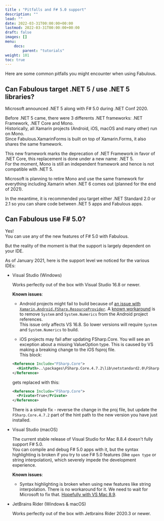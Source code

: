```yaml
---
title : "Pitfalls and F# 5.0 support"
description: ""
lead: ""
date: 2022-03-31T00:00:00+00:00
lastmod: 2022-03-31T00:00:00+00:00
draft: false
images: []
menu:
    docs:
        parent: "tutorials"
weight: 101
toc: true
---
```


Here are some common pitfalls you might encounter when using Fabulous.

## Can Fabulous target .NET 5 / use .NET 5 libraries?

Microsoft announced .NET 5 along with F# 5.0 during .NET Conf 2020.

Before .NET 5 came, there were 3 differents .NET frameworks: .NET Framework, .NET Core and Mono.  
Historically, all Xamarin projects (Android, iOS, macOS and many other) run on Mono.  
Since Fabulous.XamarinForms is built on top of Xamarin.Forms, it also shares the same framework.

This new framework marks the deprecation of .NET Framework in favor of .NET Core, this replacement is done under a new name: .NET 5.  
For the moment, Mono is still an independent framework and hence is not compatible with .NET 5.

Microsoft is planning to retire Mono and use the same framework for everything including Xamarin when .NET 6 comes out (planned for the end of 2021).

In the meantime, it is recommended you target either .NET Standard 2.0 or 2.1 so you can share code between .NET 5 apps and Fabulous apps.

## Can Fabulous use F# 5.0?

Yes!  
You can use any of the new features of F# 5.0 with Fabulous.

But the reality of the moment is that the support is largely dependent on your IDE.

As of January 2021, here is the support level we noticed for the various IDEs:

- Visual Studio (Windows)

  Works perfectly out of the box with Visual Studio 16.8 or newer.

  **Known issues**:
  - Android projects might fail to build because of [an issue with `Xamarin.Android.FSharp.ResourceProvider`](https://github.com/xamarin/Xamarin.Android.FSharp.ResourceProvider/issues/9). A [known workaround](https://github.com/fsprojects/Fabulous/issues/813#issuecomment-726210183) is to remove `System` and `System.Numerics` from the Android project references.  
  This issue only affects VS 16.8. So lower versions will require `System` and `System.Numerics` to build.

  - iOS projects may fail after updating FSharp.Core. You will see an exception about a missing ValueOption type. This is caused by VS making a breaking change to the iOS fsproj file.  
  This block:

  ```xml
  <Reference Include="FSharp.Core">
    <HintPath>..\packages\FSharp.Core.4.7.2\lib\netstandard2.0\FSharp.Core.dll</HintPath>
  </Reference>
  ```

  gets replaced with this:

  ```xml
  <Reference Include="FSharp.Core">
    <Private>True</Private>
  </Reference>
  ```
  
  There is a simple fix - reverse the change in the proj file, but update the `FSharp.Core.4.7.2` part of the hint path to the new version you have just installed.

- Visual Studio (macOS)

  The current stable release of Visual Studio for Mac 8.8.4 doesn't fully support F# 5.0.  
  You can compile and debug F# 5.0 apps with it, but the syntax highlighting is broken if you try to use F# 5.0 features (like `open type` or string interpolation), which severely impede the development experience.

  **Known issues**:
  - Syntax highlighting is broken when using new features like string interpolation. There is no workaround for it. We need to wait for Microsoft to fix that. [Hopefully with VS Mac 8.9](https://github.com/mono/mono/pull/20511#issuecomment-729212506).

- JetBrains Rider (Windows & macOS)

  Works perfectly out of the box with Jetbrains Rider 2020.3 or newer.

